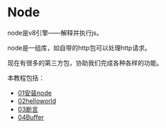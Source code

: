 # Node
node是v8引擎——解释并执行js。

node是一组库，如自带的http包可以处理http请求。

现在有很多的第三方包，协助我们完成各种各样的功能。

本教程包括：

- [01安装node](./01安装node)
- [02helloworld](./02helloworld)
- [03断言](./03断言)
- [04Buffer](./04Buffer)
